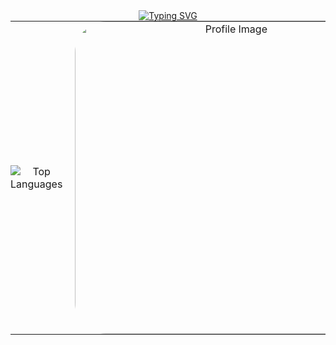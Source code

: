 <!--
<div align="center">
  <table style="width: 100%; border: none;">
    <tr>
      <h2>👋 Hi, I'm DeoDorqnt387</h2>
      <td style="text-align: center; vertical-align: middle; padding: 20px;">
        <img src="https://github-readme-stats.vercel.app/api/top-langs?username=deodorqnt387&show_icons=true&locale=en&layout=compact&theme=tokyonight&border_color=58a6ff&bg_color=0d1117" alt="Top Languages" />
      </td>
      <td style="text-align: center; vertical-align: middle; width: 200px; padding: 20px;">
        <img src="https://github.com/user-attachments/assets/04f933a4-b89d-4c61-84a7-095458f53bf2" alt="Profile Image" style="width: 500px; height: auto; border-radius: 50px;">
      </td>
    </tr>
  </table>
</div>
-->
<div align="center">
  <a href="https://git.io/typing-svg">
    <img src="https://readme-typing-svg.demolab.com?font=Manufacturing+Consent&size=40&duration=5000&pause=500&color=F70045&center=true&vCenter=true&width=435&lines=Humanity+has+Declined;I+ask+of+thee%2C+art+thou+mankind?" alt="Typing SVG" />
  </a>
</div>
<div align="center">
  <table cellpadding="0" cellspacing="0" border="0" style="border: none; border-collapse: collapse; margin: 0 auto;">
    <tr style="border: none;">
      <td style="border: none; padding: 0; text-align: center; vertical-align: middle;">
        <img src="https://github-readme-stats.vercel.app/api/top-langs?username=deodorqnt387&show_icons=true&locale=en&layout=compact&theme=tokyonight&border_color=393053&bg_color=181420" alt="Top Languages" />
      </td>
      <td style="border: none; padding: 0 0 0 20px; text-align: center; vertical-align: middle;">
        <img src="https://github.com/user-attachments/assets/04f933a4-b89d-4c61-84a7-095458f53bf2" alt="Profile Image" style="width: 500px; height: auto; border-radius: 50px;">
      </td>
    </tr>
  </table>
</div>
